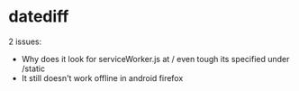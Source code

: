 # datediff

2 issues:
- Why does it look for serviceWorker.js at / even tough its specified under /static
- It still doesn't work offline in android firefox
